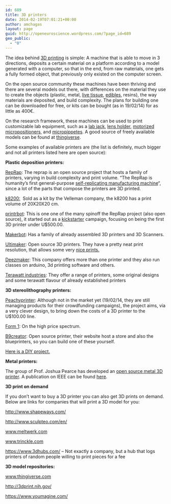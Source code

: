 ```yaml
---
id: 689
title: 3D printers
date: 2014-02-19T07:01:21+00:00
author: amchagas
layout: page
guid: http://openeuroscience.wordpress.com/?page_id=689
geo_public:
  - "0"
---
```

The idea behind [3D printing](http://en.wikipedia.org/wiki/3D_printing) is simple: A machine that is able to move in 3 directions, deposits a certain material on a platform according to a model generated with a computer, so that in the end, from raw materials, one gets a fully formed object, that previously only existed on the computer screen.

On the open source community these machines have been thriving and there are several models out there, with differences on the material they use to create the objects (plastic, metal, [live tissue](http://www.sciencedaily.com/releases/2013/12/131218100227.htm), [edibles](https://chocedge.com/3dprinting.php), resins), the way materials are deposited, and build complexity. The plans for building one can be downloaded for free, or kits can be bought (as in 19/02/14) for as little as 400€.

On the research framework, these machines can be used to print customizable lab equipment, such as a [lab jack](http://www.thingiverse.com/thing:28298), [lens holder](http://www.thingiverse.com/thing:62693), [motorized micropositioners,](http://www.thingiverse.com/thing:239105) and [micropippetes](http://www.thingiverse.com/thing:159052). A good source of freely available models can be found at [thingiverse](http://www.thingiverse.com/).

Some examples of available printers are (the list is definitely, much bigger and not all printers listed here are open source):

**Plastic deposition printers:**

[RepRap](http://reprap.org/wiki/RepRap): The reprap is an open source project that hosts a family of printers, varying in build complexity and print volume. &#8220;The RepRap is humanity&#8217;s first general-purpose [self-replicating manufacturing machine](http://en.wikipedia.org/wiki/Self-replicating_machine "wikipedia:Self-replicating machine")&#8220;, since a lot of the parts that compose the printers are 3D printed.

[k8200:](http://www.k8200.eu/home/)  Sold as a kit by the Velleman company, the k8200 has a print volume of 20X20X20 cm.

[printrbot](http://printrbot.com/): This is one one of the many spinoff the RepRap project (also open source), it started out as a [kickstarter](http://openeuroscience.wordpress.com/crowd-funding/ "Crowd funding") campaign, focusing on being the first 3D printer under U$500.00.

[Makerbot](http://www.makerbot.com/): Has a family of already assembled 3D printers and 3D Scanners.

[Ultimaker](https://www.ultimaker.com/): Open source 3D printers. They have a pretty neat print resolution, that allows some very [nice prints.](http://davedurant.wordpress.com/2011/10/12/ultimaker-faq-but-what-about-the-quality-of-prints/)

[Deezmaker](http://deezmaker.com/): This company offers more than one printer and they also run classes on arduino, 3d printing software and others.

[Terawatt industries](http://www.terawattindustries.com/): They offer a range of printers, some original designs and some terawatt flavour of already established printers

**3D stereolithography printers:**

[Peachyprinter](http://www.peachyprinter.com/): Although not in the market yet (19/02/14, they are still managing products for their crowdfunding campaigns), the project aims, via a very clever design, to bring down the costs of a 3D printer to the U$100.00 line.

[Form 1](http://formlabs.com/): On the high price spectrum.

[B9creator](http://b9creator.com/): Open source printer, their website host a store and also the blueprinters, so you can build one of these yourself.

[Here is a DIY project.](http://www.instructables.com/id/Build-a-Laser-3D-Printer-Stereolithography-at-Ho/)

**Metal printers:**

The group of Prof. Joshua Pearce has developed an [open source metal 3D printer](http://www.appropedia.org/Open-source_metal_3-D_printer). A publication on IEEE can be found [here](http://ieeexplore.ieee.org/stamp/stamp.jsp?tp=&arnumber=6678531).

<span class="embed-youtube" style="text-align:center; display: block;"></span> 

**3D print on demand**

If you don&#8217;t want to buy a 3D printer you can also get 3D prints on demand. Below are links for companies that will print a 3D model for you:

http://www.shapeways.com/

http://www.sculpteo.com/en/

www.meltwerk.com

www.trinckle.com

https://www.3dhubs.com/ &#8211; Not exactly a company, but a hub that logs printers of random people willing to print pieces for a fee

**3D model repositories:**

www.thingiverse.com

http://3dprint.nih.gov/

https://www.youmagine.com/
